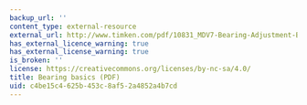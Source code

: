 ```yaml
---
backup_url: ''
content_type: external-resource
external_url: http://www.timken.com/pdf/10831_MDV7-Bearing-Adjustment-Basics.pdf
has_external_licence_warning: true
has_external_license_warning: true
is_broken: ''
license: https://creativecommons.org/licenses/by-nc-sa/4.0/
title: Bearing basics (PDF)
uid: c4be15c4-625b-453c-8af5-2a4852a4b7cd
---
```


